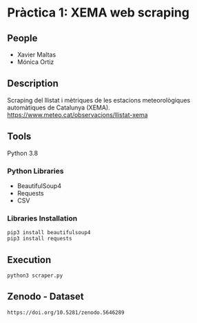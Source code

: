 # Pràctica 1: XEMA web scraping

## People
- Xavier Maltas
- Mónica Ortiz

## Description 
Scraping del llistat i mètriques de les estacions meteorològiques automàtiques de Catalunya (XEMA). https://www.meteo.cat/observacions/llistat-xema 

## Tools
Python 3.8

### Python Libraries
- BeautifulSoup4
- Requests
- CSV

### Libraries Installation
```
pip3 install beautifulsoup4 
pip3 install requests
```

## Execution 
```
python3 scraper.py
```
## Zenodo - Dataset
```
https://doi.org/10.5281/zenodo.5646289
```